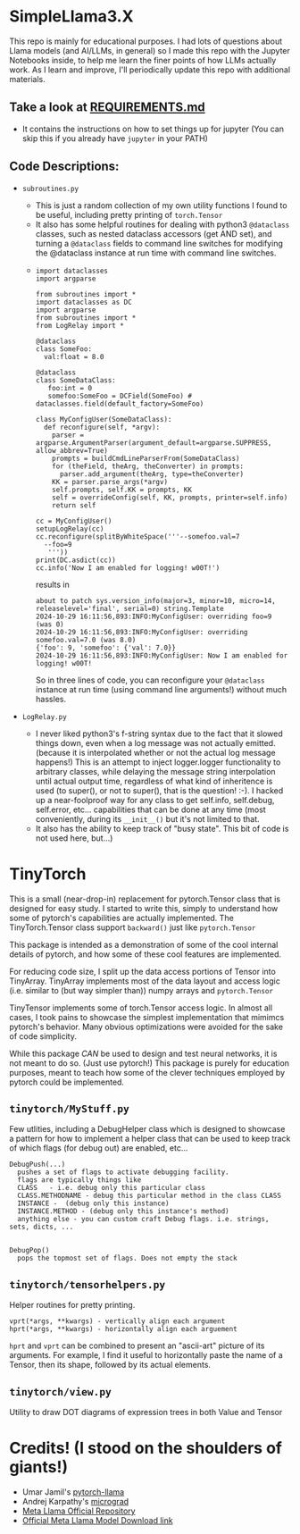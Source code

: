 # SimpleLlama3.X

  This repo is mainly for educational purposes.
  I had lots of questions about Llama models (and AI/LLMs, in general) so I made this repo with the Jupyter Notebooks inside, 
  to help me learn the finer points of how LLMs actually work.
  As I learn and improve, I'll periodically update this repo with additional materials.

## Take a look at <a href="./REQUIREMENTS.md">REQUIREMENTS.md</a>
  - It contains the instructions on how to set things up for jupyter
    (You can skip this if you already have `jupyter` in your PATH)

## Code Descriptions:
  - `subroutines.py` 
    - This is just a random collection of my own utility functions I found to be useful, including pretty printing of `torch.Tensor`
    - It also has some helpful routines for dealing with python3 `@dataclass` classes, such as nested dataclass accessors (get AND set), and turning a `@dataclass` fields to command line switches for modifying the @dataclass instance at run time with command line switches.
    - ```
      import dataclasses
      import argparse
      
      from subroutines import *
      import dataclasses as DC
      import argparse
      from subroutines import *
      from LogRelay import *
      
      @dataclass
      class SomeFoo:
        val:float = 8.0
      
      @dataclass
      class SomeDataClass:
         foo:int = 0
         somefoo:SomeFoo = DCField(SomeFoo) # dataclasses.field(default_factory=SomeFoo)
      
      class MyConfigUser(SomeDataClass):
        def reconfigure(self, *argv):
          parser = argparse.ArgumentParser(argument_default=argparse.SUPPRESS, allow_abbrev=True)
          prompts = buildCmdLineParserFrom(SomeDataClass)
          for (theField, theArg, theConverter) in prompts:
            parser.add_argument(theArg, type=theConverter)
          KK = parser.parse_args(*argv)
          self.prompts, self.KK = prompts, KK
          self = overrideConfig(self, KK, prompts, printer=self.info)
          return self
      
      cc = MyConfigUser()
      setupLogRelay(cc)
      cc.reconfigure(splitByWhiteSpace('''--somefoo.val=7
        --foo=9
         '''))
      print(DC.asdict(cc))
      cc.info('Now I am enabled for logging! w00T!')
      ```
      results in
      ```
      about to patch sys.version_info(major=3, minor=10, micro=14, releaselevel='final', serial=0) string.Template
      2024-10-29 16:11:56,893:INFO:MyConfigUser: overriding foo=9 (was 0)
      2024-10-29 16:11:56,893:INFO:MyConfigUser: overriding somefoo.val=7.0 (was 8.0)
      {'foo': 9, 'somefoo': {'val': 7.0}}
      2024-10-29 16:11:56,893:INFO:MyConfigUser: Now I am enabled for logging! w00T!
      ```
      So in three lines of code, you can reconfigure your `@dataclass` instance at run time (using command line arguments!) without much hassles.
      
  - `LogRelay.py`
    - I never liked python3's f-string syntax due to the fact that it slowed things down, even when a log message was not actually emitted. (because it is interpolated whether or not the actual log message happens!) This is an attempt to inject logger.logger functionality to arbitrary classes, while delaying the message string interpolation until actual output time, regardless of what kind of inheritence is used (to super(), or not to super(), that is the question! :-). I hacked up a near-foolproof way for any class to get self.info, self.debug, self.error, etc... capabilities that can be done at any time (most conveniently, during its `__init__()` but it's not limited to that.
    - It also has the ability to keep track of "busy state". This bit of code is not used here, but...)

# TinyTorch

  This is a small (near-drop-in) replacement for pytorch.Tensor class
  that is designed for easy study. I started to write this, simply to
  understand how some of pytorch's capabilities are actually
  implemented. The TinyTorch.Tensor class support `backward()` just like `pytorch.Tensor`

  This package is intended as a demonstration of some of the cool internal
  details of pytorch, and how some of these cool features are implemented.

  For reducing code size, I split up the data access portions of Tensor
  into TinyArray. TinyArray implements most of the data layout and access logic
  (i.e. similar to (but way simpler than))  numpy arrays and `pytorch.Tensor`

  TinyTensor implements some of torch.Tensor access logic. In almost all cases,
  I took pains to showcase the simplest implementation that mimimcs
  pytorch's behavior. Many obvious optimizations were avoided for the sake
  of code simplicity.

  While this package *CAN* be used to design and test neural networks,
  it is not meant to do so. (Just use pytorch!) This package is purely
  for education purposes, meant to teach how some of the clever techniques
  employed by pytorch could be implemented.

## `tinytorch/MyStuff.py`
  Few utlities, including a DebugHelper class which is designed to showcase
  a pattern for how to implement a helper class that can be used to keep track
  of which flags (for debug out) are enabled, etc...

  ```
  DebugPush(...)
    pushes a set of flags to activate debugging facility.
    flags are typically things like
    CLASS   - i.e. debug only this particular class
    CLASS.METHODNAME - debug this particular method in the class CLASS
    INSTANCE -  (debug only this instance)
    INSTANCE.METHOD - (debug only this instance's method)
    anything else - you can custom craft Debug flags. i.e. strings, sets, dicts, ...


  DebugPop()
    pops the topmost set of flags. Does not empty the stack

   ```
## `tinytorch/tensorhelpers.py`
  Helper routines for pretty printing.
  ```
  vprt(*args, **kwargs) - vertically align each argument
  hprt(*args, **kwargs) - horizontally align each arguement
  ```
  `hprt` and `vprt` can be combined to present an "ascii-art" picture
  of its arguments.
  For example, I find it useful to horizontally paste the name of a Tensor,
  then its shape, followed by its actual elements.

## `tinytorch/view.py`
  Utility to draw DOT diagrams of expression trees in both Value and Tensor

# Credits! (I stood on the shoulders of giants!)
  - Umar Jamil's [pytorch-llama](https://github.com/hkproj/pytorch-llama) 
  - Andrej Karpathy's  [micrograd](https://github.com/karpathy/micrograd)
  - [Meta Llama Official Repository](https://github.com/meta-llama/llama-models)
  - [Official Meta Llama Model Download link](https://www.llama.com/llama-downloads/)